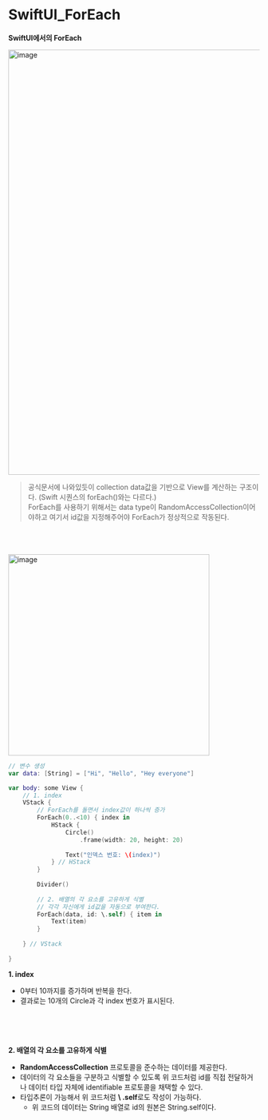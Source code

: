 #  SwiftUI_ForEach

**SwiftUI에서의 ForEach**
<br>

<img width="851" alt="image" src="https://user-images.githubusercontent.com/63503972/229341677-0ee80390-fa81-449c-a1da-b2122cbd1b6e.png">
<br>

> 공식문서에 나와있듯이 collection data값을 기반으로 View를 계산하는 구조이다. (Swift 시퀀스의 forEach()와는 다르다.)
    <br> ForEach를 사용하기 위해서는 data type이 RandomAccessCollection이어야하고 여기서 id값을 지정해주어야 ForEach가 정상적으로 작동된다.
<br>
<br>
<br>

<img width="403" alt="image" src="https://user-images.githubusercontent.com/63503972/229343956-1b217a21-3862-4156-88a2-a012dffe1339.png">

```swift
// 변수 생성
var data: [String] = ["Hi", "Hello", "Hey everyone"]

var body: some View {
    // 1. index
    VStack {
        // ForEach를 돌면서 index값이 하나씩 증가
        ForEach(0..<10) { index in
            HStack {
                Circle()
                    .frame(width: 20, height: 20)
                
                Text("인덱스 번호: \(index)")
            } // HStack
        }
        
        Divider()
        
        // 2. 배열의 각 요소를 고유하게 식별
        // 각각 자신에게 id값을 자동으로 부여한다.
        ForEach(data, id: \.self) { item in
            Text(item)
        }
        
    } // VStack
    
}
```

**1. index**
- 0부터 10까지를 증가하며 반복을 한다.
- 결과로는 10개의 Circle과 각 index 번호가 표시된다.
<br>
<br>
<br>

**2. 배열의 각 요소를 고유하게 식별**
- **RandomAccessCollection** 프로토콜을 준수하는 데이터를 제공한다.
- 데이터의 각 요소들을 구분하고 식별할 수 있도록 위 코드처럼 id를 직접 전달하거나 데이터 타입 자체에 identifiable 프로토콜을 채택할 수 있다.
- 타입추론이 가능해서 위 코드처럼 **\   .self**로도 작성이 가능하다.
    - 위 코드의 데이터는 String 배열로 id의 원본은 String.self이다.
